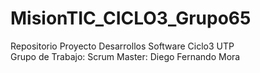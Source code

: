 # MisionTIC_CICLO3_Grupo65
Repositorio Proyecto Desarrollos Software Ciclo3 UTP   
Grupo de Trabajo: Scrum Master: Diego Fernando Mora
